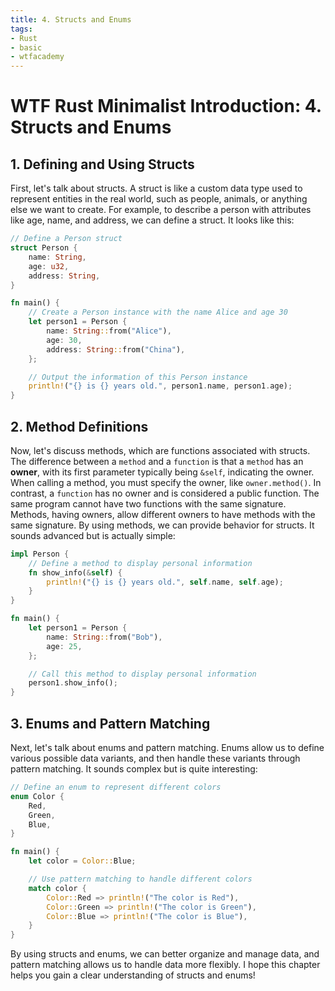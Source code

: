 ```yaml
---
title: 4. Structs and Enums
tags:
- Rust
- basic
- wtfacademy
---
```


# WTF Rust Minimalist Introduction: 4. Structs and Enums

## 1. Defining and Using Structs

First, let's talk about structs. A struct is like a custom data type used to represent entities in the real world, such as people, animals, or anything else we want to create. For example, to describe a person with attributes like age, name, and address, we can define a struct. It looks like this:

```rust
// Define a Person struct
struct Person {
    name: String,
    age: u32,
    address: String,
}

fn main() {
    // Create a Person instance with the name Alice and age 30
    let person1 = Person {
        name: String::from("Alice"),
        age: 30,
        address: String::from("China"),
    };

    // Output the information of this Person instance
    println!("{} is {} years old.", person1.name, person1.age);
}
```

## 2. Method Definitions

Now, let's discuss methods, which are functions associated with structs. The difference between a `method` and a `function` is that a `method` has an **owner**, with its first parameter typically being `&self`, indicating the owner. When calling a method, you must specify the owner, like `owner.method()`. In contrast, a `function` has no owner and is considered a public function. The same program cannot have two functions with the same signature. Methods, having owners, allow different owners to have methods with the same signature. By using methods, we can provide behavior for structs. It sounds advanced but is actually simple:

```rust
impl Person {
    // Define a method to display personal information
    fn show_info(&self) {
        println!("{} is {} years old.", self.name, self.age);
    }
}

fn main() {
    let person1 = Person {
        name: String::from("Bob"),
        age: 25,
    };

    // Call this method to display personal information
    person1.show_info();
}
```

## 3. Enums and Pattern Matching

Next, let's talk about enums and pattern matching. Enums allow us to define various possible data variants, and then handle these variants through pattern matching. It sounds complex but is quite interesting:

```rust
// Define an enum to represent different colors
enum Color {
    Red,
    Green,
    Blue,
}

fn main() {
    let color = Color::Blue;

    // Use pattern matching to handle different colors
    match color {
        Color::Red => println!("The color is Red"),
        Color::Green => println!("The color is Green"),
        Color::Blue => println!("The color is Blue"),
    }
}
```

By using structs and enums, we can better organize and manage data, and pattern matching allows us to handle data more flexibly. I hope this chapter helps you gain a clear understanding of structs and enums!
